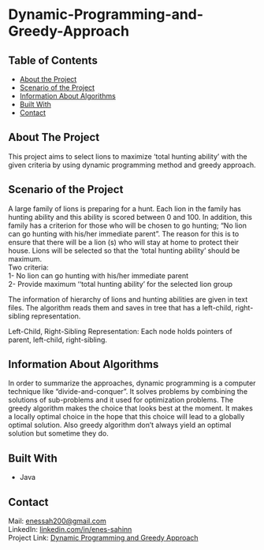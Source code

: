 # Dynamic-Programming-and-Greedy-Approach

## Table of Contents

* [About the Project](#about-the-project)
* [Scenario of the Project](#scenario-of-the-project)
* [Information About Algorithms](#information-about-algorithms)
* [Built With](#built-with)
* [Contact](#contact)

## About The Project
This project aims to select lions to maximize ‘total hunting ability’ with the given criteria by using dynamic programming method and greedy approach.

## Scenario of the Project
A large family of lions is preparing for a hunt. Each lion in the family has hunting ability and this ability is scored between 0 and 100. In addition, this family has a criterion for those who will be chosen to go hunting; “No lion can go hunting with his/her immediate parent”. The reason for this is to ensure that there will be a lion (s) who will stay at home to protect their house. Lions will be selected so that the ‘total hunting ability’ should be maximum.\
Two criteria:\
1- No lion can go hunting with his/her immediate parent\
2- Provide maximum ‘‘total hunting ability’ for the selected lion group

The information of hierarchy of lions and hunting abilities are given in text files. The algorithm reads them and saves in tree that has a left-child, right-sibling representation. 

Left-Child, Right-Sibling Representation: Each node holds pointers of parent, left-child, right-sibling.

## Information About Algorithms

In order to summarize the approaches, dynamic programming is a computer technique like “divide-and-conquer”. 
It solves problems by combining the solutions of sub-problems and it used for optimization problems. 
The greedy algorithm makes the choice that looks best at the moment. It makes a locally optimal choice in the hope that this choice will lead to a globally optimal solution. Also greedy algorithm don’t always yield an optimal solution but sometime they do.

## Built With
* Java

## Contact
Mail: enessah200@gmail.com\
LinkedIn: [linkedin.com/in/enes-sahinn](https://www.linkedin.com/in/enes-sahinn/)\
Project Link: [Dynamic Programming and Greedy Approach](https://github.com/enes-sahinn/Dynamic-Programming-and-Greedy-Approach)



